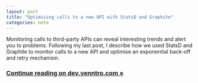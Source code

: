 ```yaml
---
layout: post
title: "Optimising calls to a new API with StatsD and Graphite"
categories: note
---
```

Monitoring calls to third-party APIs can reveal interesting trends and alert you to problems. Following my last post, I describe how we used StatsD and Graphite to monitor calls to a new API and optimise an exponential back-off and retry mechanism.

### [Continue reading on dev.venntro.com &raquo;]

[Continue reading on dev.venntro.com &raquo;]: https://dev.venntro.com/2014/07/22/optimising-calls-to-a-new-api-with-statsd-and-graphite.html
